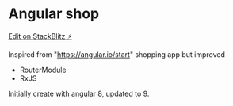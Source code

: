 # Angular shop

[Edit on StackBlitz ⚡️](https://stackblitz.com/edit/angular-shop-aze)

Inspired from "https://angular.io/start" shopping app but improved

- RouterModule
- RxJS

Initially create with angular 8, updated to 9.
